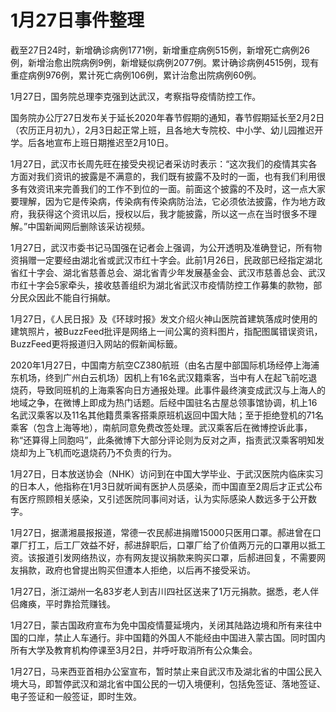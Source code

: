 # 1月27日事件整理

截至27日24时，新增确诊病例1771例，新增重症病例515例，新增死亡病例26例，新增治愈出院病例9例，新增疑似病例2077例。累计确诊病例4515例，现有重症病例976例，累计死亡病例106例，累计治愈出院病例60例。

1月27日，国务院总理李克强到达武汉，考察指导疫情防控工作。

国务院办公厅27日发布关于延长2020年春节假期的通知，春节假期延长至2月2日（农历正月初九），2月3日起正常上班，且各地大专院校、中小学、幼儿园推迟开学。后各地宣布上班日期推迟至2月10日。

1月27日，武汉市长周先旺在接受央视记者采访时表示：“这次我们的疫情其实各方面对我们资讯的披露是不满意的，我们既有披露不及时的一面，也有我们利用很多有效资讯来完善我们的工作不到位的一面。前面这个披露的不及时，这一点大家要理解，因为它是传染病，传染病有传染病防治法，它必须依法披露，作为地方政府，我获得这个资讯以后，授权以后，我才能披露，所以这一点在当时很多不理解。”中国新闻网后删除该采访视频。

1月27日，武汉市委书记马国强在记者会上强调，为公开透明及准确登记，所有物资捐赠一定要经由湖北省或武汉市红十字会。此前1月26日，民政部已经指定湖北省红十字会、湖北省慈善总会、湖北省青少年发展基金会、武汉市慈善总会、武汉市红十字会5家牵头，接收慈善组织为湖北省武汉市疫情防控工作募集的款物，部分民众因此不能自行捐献。

1月27日，《人民日报》及《环球时报》发文介绍火神山医院首建筑落成时使用的建筑照片，被BuzzFeed批评是网络上一间公寓的资料图片，指配图属错误资讯，BuzzFeed更将报道归入网站的假新闻标籤。

2020年1月27日，中国南方航空CZ380航班（由名古屋中部国际机场经停上海浦东机场，终到广州白云机场）因机上有16名武汉籍乘客，当中有人在起飞前吃退烧药，导致同班机的上海乘客向日方通报处理。此事件最终演变成武汉与上海人的地域之争，在微博上即成为热门话题。后经中国驻名古屋总领事馆协调，机上16名武汉乘客以及11名其他籍贯乘客搭乘原班机返回中国大陆；至于拒绝登机的71名乘客（包含上海等地），南航同意免费改签处理。武汉乘客后在微博控诉此事，称“还算得上同胞吗”，此条微博下大部分评论则为反对之声，指责武汉乘客明知发烧却为上飞机而吃退烧药乃不负责的行为。

1月27日，日本放送协会（NHK）访问到在中国大学毕业、于武汉医院内临床实习的日本人，他指称在1月3日就听闻有医护人员感染，而中国直至2周后才正式公布有医疗照顾相关感染，又引述医院同事间对话，认为实际感染人数远多于公开数字。

1月27日，据潇湘晨报报道，常德一农民郝进捐赠15000只医用口罩。郝进曾在口罩厂打工，后工厂效益不好，郝进辞职后，口罩厂给了价值两万元的口罩用以抵工资。该报道引发网络热议，亦有网友提议捐款来购买口罩，后郝进回复，不需要网友捐款，政府也曾提出购买但遭本人拒绝，以后再不接受采访。

1月27日，浙江湖州一名83岁老人到吉川四社区送来了1万元捐款。据悉，老人伴侣瘫痪，平时靠拾荒赚钱。

1月27日，蒙古国政府宣布为免中国疫情蔓延境内，关闭其陆路边境和所有来往中国的口岸，禁止人车通行。非中国籍的外国人不能经由中国进入蒙古国。同时国内所有大学及教育机构停课至3月2日，并呼吁取消所有公众集会。

1月27日，马来西亚首相办公室宣布，暂时禁止来自武汉市及湖北省的中国公民入境大马，即暂停武汉和湖北省中国公民的一切入境便利，包括免签证、落地签证、电子签证和一般签证，即时生效。
